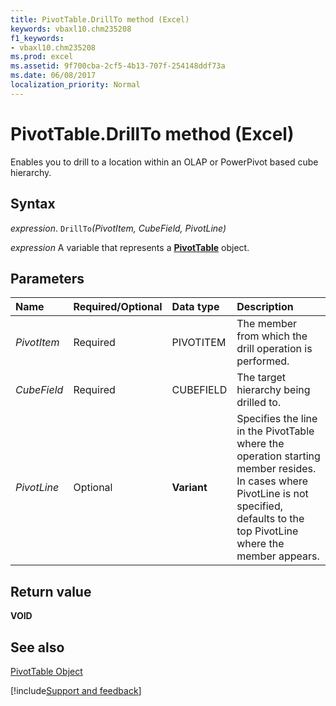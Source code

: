 ```yaml
---
title: PivotTable.DrillTo method (Excel)
keywords: vbaxl10.chm235208
f1_keywords:
- vbaxl10.chm235208
ms.prod: excel
ms.assetid: 9f700cba-2cf5-4b13-707f-254148ddf73a
ms.date: 06/08/2017
localization_priority: Normal
---
```



# PivotTable.DrillTo method (Excel)

Enables you to drill to a location within an OLAP or PowerPivot based cube hierarchy.


## Syntax

_expression_. `DrillTo`_(PivotItem,_ _CubeField,_ _PivotLine)_

_expression_ A variable that represents a **[PivotTable](Excel.PivotTable.md)** object.


## Parameters



|Name|Required/Optional|Data type|Description|
|:-----|:-----|:-----|:-----|
| _PivotItem_|Required|PIVOTITEM|The member from which the drill operation is performed.|
| _CubeField_|Required|CUBEFIELD|The target hierarchy being drilled to.|
| _PivotLine_|Optional|**Variant**|Specifies the line in the PivotTable where the operation starting member resides. In cases where PivotLine is not specified, defaults to the top PivotLine where the member appears.|

## Return value

 **VOID**


## See also


[PivotTable Object](Excel.PivotTable.md)

[!include[Support and feedback](~/includes/feedback-boilerplate.md)]